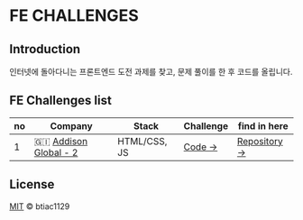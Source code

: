 # FE CHALLENGES

## Introduction

인터넷에 돌아다니는 프론트엔드 도전 과제를 찾고, 문제 풀이를 한 후 코드를 올립니다.

## FE Challenges list

| no  | Company                                                            | Stack        | Challenge                                                     | find in here                                                        |
| --- | ------------------------------------------------------------------ | ------------ | ------------------------------------------------------------- | ------------------------------------------------------------------- |
| 1   | :gibraltar: [Addison Global - 2](http://www.addisongloballtd.com/) | HTML/CSS, JS | [Code →](https://github.com/addisonglobal/web-technical-test) | [Repository →](https://github.com/felipefialho/frontend-challenges) |

## License

[MIT](/license) &copy; btiac1129
